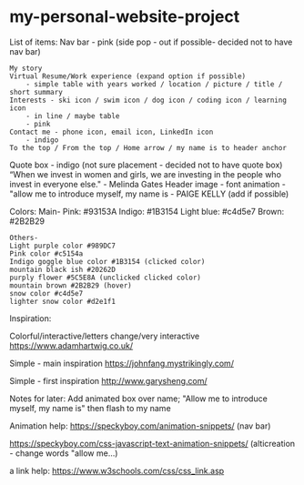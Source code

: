 # my-personal-website-project

List of items:
Nav bar - pink (side pop - out if possible- decided not to have nav bar)

    My story
    Virtual Resume/Work experience (expand option if possible)
        - simple table with years worked / location / picture / title / short summary
    Interests - ski icon / swim icon / dog icon / coding icon / learning icon
        - in line / maybe table
        - pink
    Contact me - phone icon, email icon, LinkedIn icon
        - indigo
    To the top / From the top / Home arrow / my name is to header anchor

Quote box - indigo (not sure placement - decided not to have quote box)
    “When we invest in women and girls, we are investing in the people who invest in everyone else." - Melinda Gates
Header image - font animation - "allow me to introduce myself, my name is - PAIGE KELLY (add if possible)

Colors:
    Main-
    Pink: #93153A
    Indigo: #1B3154
    Light blue: #c4d5e7
    Brown: #2B2B29

    Others-
    Light purple color #989DC7 
    Pink color #c5154a
    Indigo goggle blue color #1B3154 (clicked color)
    mountain black ish #20262D
    purply flower #5C5E8A (unclicked clicked color)
    mountain brown #2B2B29 (hover)
    snow color #c4d5e7
    lighter snow color #d2e1f1


Inspiration: 

Colorful/interactive/letters change/very interactive
https://www.adamhartwig.co.uk/

Simple - main inspiration
https://johnfang.mystrikingly.com/

Simple - first inspiration
http://www.garysheng.com/

Notes for later:
Add animated box over name; "Allow me to introduce myself, my name is" then flash to my name

Animation help:
https://speckyboy.com/animation-snippets/ (nav bar)

https://speckyboy.com/css-javascript-text-animation-snippets/ (alticreation - change words "allow me...)

a link help:
https://www.w3schools.com/css/css_link.asp
